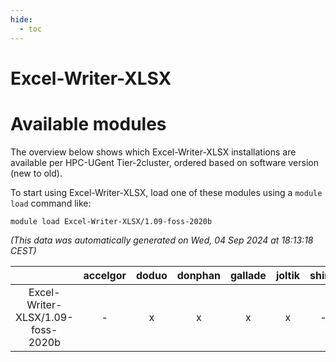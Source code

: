 ```yaml
---
hide:
  - toc
---
```


Excel-Writer-XLSX
=================

# Available modules


The overview below shows which Excel-Writer-XLSX installations are available per HPC-UGent Tier-2cluster, ordered based on software version (new to old).

To start using Excel-Writer-XLSX, load one of these modules using a `module load` command like:

```shell
module load Excel-Writer-XLSX/1.09-foss-2020b
```

*(This data was automatically generated on Wed, 04 Sep 2024 at 18:13:18 CEST)*  

| |accelgor|doduo|donphan|gallade|joltik|shinx|skitty|
| :---: | :---: | :---: | :---: | :---: | :---: | :---: | :---: |
|Excel-Writer-XLSX/1.09-foss-2020b|-|x|x|x|x|-|x|
